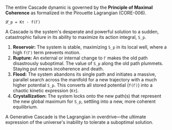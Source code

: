 The entire Cascade dynamic is governed by the **Principle of Maximal Coherence** as formalized in the Pirouette Lagrangian (CORE-006).

`𝓛_p = Kτ - f(Γ)`

A Cascade is the system's desperate and powerful solution to a sudden, catastrophic failure in its ability to maximize its action integral, `S_p`.

1.  **Reservoir:** The system is stable, maximizing `S_p` in its local well, where a high `f(Γ)` term prevents motion.
2.  **Rupture:** An external or internal change to `Γ` makes the old path disastrously suboptimal. The value of `S_p` along the old path plummets. Staying put means incoherence and death.
3.  **Flood:** The system abandons its single path and initiates a massive, parallel search across the manifold for a new trajectory with a much higher potential `S_p`. This converts all stored potential (`f(Γ)`) into a chaotic kinetic expression (`Kτ`).
4.  **Crystallization:** The system locks onto the new path(s) that represent the new global maximum for `S_p`, settling into a new, more coherent equilibrium.

A Generative Cascade is the Lagrangian in overdrive—the ultimate expression of the universe's inability to tolerate a suboptimal solution.